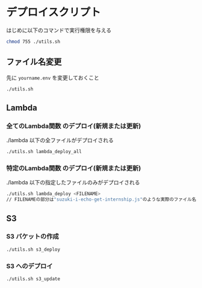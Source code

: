 # デプロイスクリプト

はじめに以下のコマンドで実行権限を与える

```bash
chmod 755 ./utils.sh
```

## ファイル名変更

先に `yourname.env` を変更しておくこと

```bash
./utils.sh
```

## Lambda

### 全てのLambda関数 のデプロイ(新規または更新)

./lambda 以下の全ファイルがデプロイされる

```bash
./utils.sh lambda_deploy_all
```

### 特定のLambda関数 のデプロイ(新規または更新)

./lambda 以下の指定したファイルのみがデプロイされる

```bash
./utils.sh lambda_deploy <FILENAME>
// FILENAMEの部分は"suzuki-i-echo-get-internship.js"のような実際のファイル名に置き換えてください
```

## S3

### S3 バケットの作成

```bash
./utils.sh s3_deploy
```

### S3 へのデプロイ

```bash
./utils.sh s3_update
```

